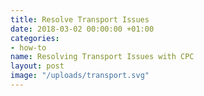 ```yaml
---
title: Resolve Transport Issues
date: 2018-03-02 00:00:00 +01:00
categories:
- how-to
name: Resolving Transport Issues with CPC
layout: post
image: "/uploads/transport.svg"
---
```



